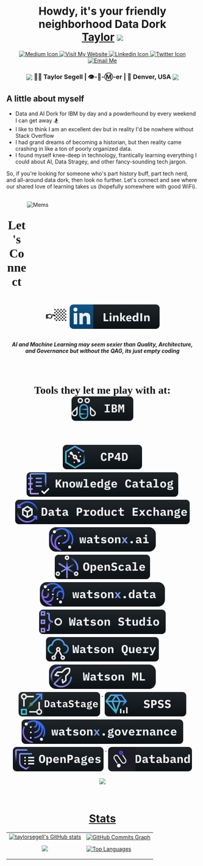 
<div align="center">
   <h1>Howdy, it's your friendly neighborhood Data Dork <br> <a href="https://hemant.codes">Taylor</a> <img src="https://media.giphy.com/media/hvRJCLFzcasrR4ia7z/giphy.gif" width="25px"> </h1>
</div>
<div align="center"><a href="https://taylorsegell.medium.com/">
                    <img style="width:3rem;height:3rem"  src="https://img.icons8.com/arcade/512/medium-logo.png" alt="Medium Icon" />
                </a>
                <a href="http://www.taylorsegell.com">
                    <img src="https://img.icons8.com/3d-fluency/512/home.png" style="width:3rem;height:3rem"  alt="Visit My Website" />
                </a>
                <a href="http://www.linkedin.com/en/segell">
                    <img src="https://img.icons8.com/3d-fluency/512/linkedin.png" style="width:3rem;height:3rem"  alt="Linkedin Icon" />
                </a>
                <a href="https://www.github.com/taylorsegell">
                    <img src="https://img.icons8.com/3d-fluency/512/github.png" style="width:3rem;height:3rem" alt="Twitter Icon" />
                </a>
                <a href="mailto: taylorsegell@ibm.com">
                    <img src="https://img.icons8.com/color/512/microsoft-outlook-2019--v2.png" alt="Email Me" style="width:3rem;height:3rem" />
                </a>
</div>
<div align="center">
<h3><img src="https://media2.giphy.com/media/l3vR16pONsV8cKkWk/giphy.gif" style="vertical-align:middle;width:2rem"> 👨🏻 Taylor Segell | 👁-🐝-Ⓜ️-er | 🗻 Denver, USA <img src="https://media2.giphy.com/media/l3vR16pONsV8cKkWk/giphy.gif" style="vertical-align:middle;width:2rem"></h3>
</div>


 <h2>A little about myself</h2>
            <ul>
                <li>Data and AI Dork for IBM by day and a powderhound by every weekend I can get away 🏂 </li>
                <li>I like to think I am an excellent dev but in reality I'd be nowhere without Stack Overflow</li>
                <li>I had grand dreams of becoming a historian, but then reality came crashing in like a ton of poorly
                    organized data.</li>
                <li>I found myself knee-deep in technology, frantically learning everything I could about AI, Data
                    Stragey,
                    and other fancy-sounding tech jargon.</li>
            </ul>
            <p> So, if you're looking for someone who's part history buff, part tech nerd, and all-around data dork,
                then
                look no further. Let's connect and see where our shared love of learning takes us (hopefully somewhere
                with
                good WiFi).</p>
 

 
<br />
<a><img align="right" height="270px" width="450px" alt="Mems" src="https://linhui.org/images/Jokes/datascientist.png" /></a>

<center><h3 style="font-family:'IBM Plex Mono';font-size:2rem;" > Let's Connect 👉🏼 <a href ='https://www.linkedin.com/en/segell'> <img src="https://raw.githubusercontent.com/MikeCodesDotNET/ColoredBadges/master/svg/social/linkedin.svg" style="vertical-align:middle;"></a></h3></center>
 
 

<!--  -->
 <h5 align="center">
   <i>AI and Machine Learning may seem sexier than Quality, Architecture, and Governance but without the QAG, its just empty coding</i>
  </h5>
 


<br />
<center>
<h3 style="font-family: 'IBM Plex Mono';font-size:1.75rem">Tools they let me play with at: <a href="https://www.ibm.com"> <img src="https://raw.githubusercontent.com/taylorsegell/icons/main/BEE.svg" alt="IBM" style="vertical-align:middle;"></a> </h3> </center>

<br>

<p align="center">
  <!-- For more icons please follow  https://github.com/MikeCodesDotNET/ColoredBadges -->
    <a href="https://www.ibm.com/products/cloud-pak-for-data"> <img src="https://raw.githubusercontent.com/taylorsegell/icons/main/CPD.svg" alt="Cloud Pak for Data" style="vertical-align:top; margin:4px"></a>
  <a href="https://www.ibm.com/cloud/watson-knowledge-catalog"> <img src="https://raw.githubusercontent.com/taylorsegell/icons/main/IKC.svg" alt="Watson Knowledge Catalog" style="vertical-align:top; margin:4px"></a>   
    <a href="https://www.ibm.com/cloud/watson-knowledge-catalog"> <img src="https://raw.githubusercontent.com/taylorsegell/icons/main/PDX.svg" alt="Data Product Exchange" style="vertical-align:top; margin:4px"></a>    
  <a href="https://www.ibm.com/products/watsonx-ai"> <img src="https://raw.githubusercontent.com/taylorsegell/icons/main/watsonxai.svg" alt="Master Data Management" style="vertical-align:top; margin:4px"></a>
  <a href="https://www.ibm.com/products/cloud-pak-for-data/watsonx-governance"> <img src="https://raw.githubusercontent.com/taylorsegell/icons/main/OpenScale.svg" alt="AI Governance" style="vertical-align:top; margin:4px">
  <a href="https://www.ibm.com/products/watsonx-data"> <img src="https://raw.githubusercontent.com/taylorsegell/icons/main/watsonxdata.svg" alt="Data Replication" style="vertical-align:top; margin:4px">
  <a href="https://www.ibm.com/cloud/watson-studio"> <img src="https://raw.githubusercontent.com/taylorsegell/icons/main/WatsonStudio.svg" alt="Watson Studio" style="vertical-align:top; margin:4px">
  <a href="https://www.ibm.com/products/watson-query?mhsrc=ibmsearch_a&mhq=Watson/query"> <img src="https://raw.githubusercontent.com/taylorsegell/icons/main/WatsonQuery.svg" alt="Watson Query" style="vertical-align:top; margin:4px">
  <a href="https://www.ibm.com/products/cloud-pak-for-data/data-science-mlops"> <img src="https://raw.githubusercontent.com/taylorsegell/icons/main/WatsonML.svg" alt="Machine Learning" style="vertical-align:top; margin:4px">
  <a href="https://www.ibm.com/products/datastage"> <img src="https://raw.githubusercontent.com/taylorsegell/icons/main/DataStage.svg" alt="DataStage" style="vertical-align:top; margin:4px">
  <a href="https://www.ibm.com/spss"> <img src="https://raw.githubusercontent.com//taylorsegell/icons/main/SPSS.svg" alt="SPSS" style="vertical-align:top; margin:4px">
  <a href="https://www.ibm.com/infosphere-optim"> <img src="https://raw.githubusercontent.com/taylorsegell/icons/main/watsonxgov.svg" alt="Optim" style="vertical-align:top; margin:4px">
  <a href="https://www.ibm.com/products/openpages-with-watson"> <img src="https://raw.githubusercontent.com/taylorsegell/icons/main/OpenPages.svg" alt="OpenPages" style="vertical-align:top; margin:4px">
  <a href="https://www.ibm.com/products/databand"> <img src="https://raw.githubusercontent.com/taylorsegell/icons/main/Databand.svg" alt="Databand" style="vertical-align:top; margin:4px">
</p>
<p align="center">
   <img src="https://www.ibm.com/content/dam/connectedassets-adobe-cms/worldwide-content/creative-assets/s-migr/ul/g/56/71/watsonx-timeline-build.gif"  />
   </p>
<!--
### - Blogs 🌱
-->
<!--
<p align="center">
  <a href="https://dev.to/hemant">
    <img src="https://raw.githubusercontent.com/8bithemant/8bithemant/master/svg/blogs/devto.svg"> 
  </a>
</p>
-->






<br />
<center><h1>Stats</h1></center>
<table>
<tr>
<td><center>
<a href="http://www.github.com/taylorsegell"><img src="https://github-readme-stats.vercel.app/api?username=taylorsegell&show_icons=true&hide=&count_private=true&title_color=B4CBBA&text_color=ffffff&icon_color=B4CBBA&bg_color=1b1b1b&hide_border=true&show_icons=true" alt="taylorsegell's GitHub stats" /></a>

<a href="http://www.github.com/taylorsegell"><img src="https://github-readme-streak-stats.herokuapp.com/?user=taylorsegell&stroke=ffffff&background=1b1b1b&ring=B4CBBA&fire=B4CBBA&currStreakNum=ffffff&currStreakLabel=B4CBBA&sideNums=ffffff&sideLabels=ffffff&dates=ffffff&hide_border=true" /></a>

</center></td>

<td>
<a href="http://www.github.com/taylorsegell"><img src="https://activity-graph.herokuapp.com/graph?username=taylorsegell&bg_color=1b1b1b&color=ffffff&line=B4CBBA&point=ffffff&area_color=1b1b1b&area=true&hide_border=true&custom_title=GitHub%20Commits%20Graph" alt="GitHub Commits Graph" /></a>

<a href="https://github.com/taylorsegell" align="left"><img src="https://github-readme-stats.vercel.app/api/top-langs/?username=taylorsegell&langs_count=10&title_color=B4CBBA&text_color=ffffff&icon_color=B4CBBA&bg_color=1b1b1b&hide_border=true&locale=en&custom_title=Top%20%Languages" alt="Top Languages" /></a>

</td>
</tr>
</table>
